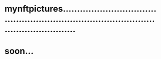# mynftpictures...............................................................................................................
# soon...
